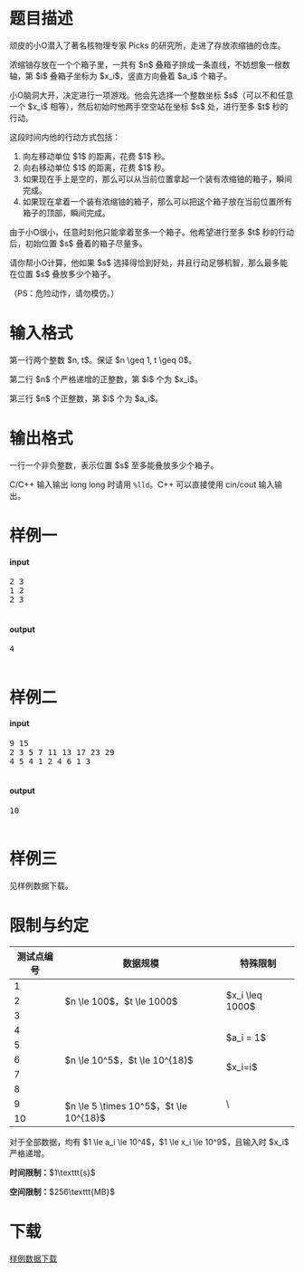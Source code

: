 # 题目描述

<p>顽皮的小O潜入了著名核物理专家 Picks 的研究所，走进了存放浓缩铀的仓库。</p>
<p>浓缩铀存放在一个个箱子里，一共有 $n$ 叠箱子排成一条直线，不妨想象一根数轴，第 $i$ 叠箱子坐标为 $x_i$，竖直方向叠着 $a_i$ 个箱子。</p>
<p>小O脑洞大开，决定进行一项游戏。他会先选择一个整数坐标 $s$（可以不和任意一个 $x_i$ 相等），然后初始时他两手空空站在坐标 $s$ 处，进行至多 $t$ 秒的行动。</p>
<p>这段时间内他的行动方式包括：</p>
<ol><li>向左移动单位 $1$ 的距离，花费 $1$ 秒。</li>
<li>向右移动单位 $1$ 的距离，花费 $1$ 秒。</li>
<li>如果现在手上是空的，那么可以从当前位置拿起一个装有浓缩铀的箱子，瞬间完成。</li>
<li>如果现在拿着一个装有浓缩铀的箱子，那么可以把这个箱子放在当前位置所有箱子的顶部，瞬间完成。</li>
</ol><p>由于小O很小，任意时刻他只能拿着至多一个箱子。他希望进行至多 $t$ 秒的行动后，初始位置 $s$ 叠着的箱子尽量多。</p>
<p>请你帮小O计算，他如果 $s$ 选择得恰到好处，并且行动足够机智，那么最多能在位置 $s$ 叠放多少个箱子。</p>
<p>（PS：危险动作，请勿模仿。）</p>

# 输入格式


<p>第一行两个整数 $n, t$。保证 $n \geq 1, t \geq 0$。</p>
<p>第二行 $n$ 个严格递增的正整数，第 $i$ 个为 $x_i$。</p>
<p>第三行 $n$ 个正整数，第 $i$ 个为 $a_i$。</p>

# 输出格式


<p>一行一个非负整数，表示位置 $s$ 至多能叠放多少个箱子。</p>
<p>C/C++ 输入输出 long long 时请用 <code>%lld</code>。C++ 可以直接使用 cin/cout 输入输出。</p>

# 样例一


<h4>input</h4>
<pre>2 3
1 2
2 3

</pre>

<h4>output</h4>
<pre>4

</pre>


# 样例二


<h4>input</h4>
<pre>9 15
2 3 5 7 11 13 17 23 29
4 5 4 1 2 4 6 1 3

</pre>

<h4>output</h4>
<pre>10

</pre>


# 样例三


<p>见样例数据下载。</p>

# 限制与约定


<div class="table-responsive">
<table class="table table-bordered table-text-center table-vertical-middle"><thead><tr><th>测试点编号</th>
<th>数据规模</th>
<th>特殊限制</th>
</tr></thead><tbody><tr><td>1</td><td rowspan="3">$n \le 100$，$t \le 1000$</td><td rowspan="3">$x_i \leq 1000$</td></tr><tr><td>2</td></tr><tr><td>3</td></tr><tr><td>4</td><td rowspan="5">$n \le 10^5$，$t \le 10^{18}$</td><td rowspan="2">$a_i = 1$</td></tr><tr><td>5</td></tr><tr><td>6</td><td rowspan="2">$x_i=i$</td></tr><tr><td>7</td></tr><tr><td>8</td><td rowspan="3">\</td></tr><tr><td>9</td><td rowspan="2">$n \le 5 \times 10^5$，$t \le 10^{18}$</td></tr><tr><td>10</td></tr></tbody></table></div>

<p>对于全部数据，均有 $1 \le a_i \le 10^4$，$1 \le x_i \le 10^9$，且输入时 $x_i$ 严格递增。</p>
<p><strong>时间限制：</strong>$1\texttt{s}$</p>
<p><strong>空间限制：</strong>$256\texttt{MB}$</p>

# 下载


<p><a href="/download.php?type=problem&amp;id=49">样例数据下载</a></p>
